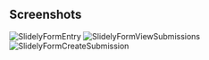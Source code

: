 
## Screenshots
![SlidelyFormEntry](https://github.com/shivam-bhushan/SlidelyTaskFrontend/assets/72644699/ca27e26f-853b-4ecb-b1ee-6a6591c6f3c4)
![SlidelyFormViewSubmissions](https://github.com/shivam-bhushan/SlidelyTaskFrontend/assets/72644699/686b3319-bcbd-4579-af92-c38bf5408aec)
![SlidelyFormCreateSubmission](https://github.com/shivam-bhushan/SlidelyTaskFrontend/assets/72644699/0d29a61d-4798-4890-8e1d-1451bb9227ba)
